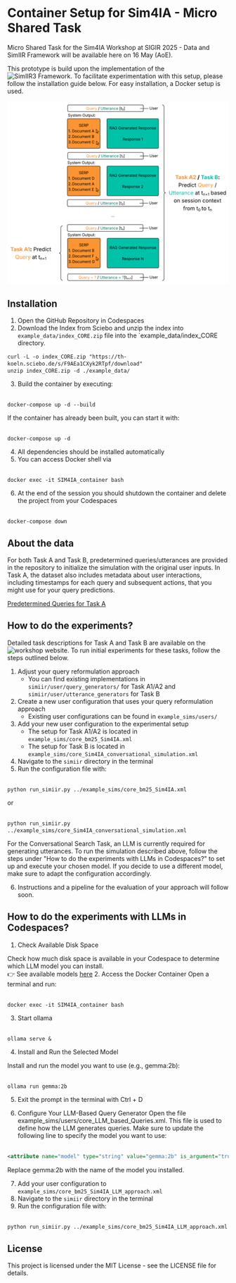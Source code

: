 # Container Setup for Sim4IA - Micro Shared Task
Micro Shared Task for the Sim4IA Workshop at SIGIR 2025 - Data and SimIIR Framework will be available here on 16 May (AoE). 

This prototype is build upon the implementation of the ![SimIIR3 Framework](https://github.com/simint-ai/simiir-3). To facilitate experimentation with this setup, please follow the installation guide below. For easy installation, a Docker setup is used.


![Task Description](images/Task_desc.png)


## Installation

1. Open the GitHub Repository in Codespaces
2. Download the Index from Sciebo and unzip the index into `example_data/index_CORE.zip` file into the `example_data/index_CORE directory.
```shell
curl -L -o index_CORE.zip "https://th-koeln.sciebo.de/s/F9AEa1CXyk2RTpf/download"
unzip index_CORE.zip -d ./example_data/
```

3. Build the container by executing:
```shell

docker-compose up -d --build
```
If the container has already been built, you can start it with:
```shell

docker-compose up -d

```
4. All dependencies should be installed automatically
5. You can access Docker shell via
```shell

docker exec -it SIM4IA_container bash

```
6. At the end of the session you should shutdown the container and delete the project from your Codespaces
```shell

docker-compose down

```

## About the data 

For both Task A and Task B, predetermined queries/utterances are provided in the repository to initialize the simulation with the original user inputs.
In Task A, the dataset also includes metadata about user interactions, including timestamps for each query and subsequent actions, that you might use for your query predictions.

[Predetermined Queries for Task A](./simiir/predetermined_queries_Task_A.csv)

##  How to do the experiments?

Detailed task descriptions for Task A and Task B are available on the ![workshop website](https://sim4ia.org/sigir2025/). To run initial experiments for these tasks, follow the steps outlined below.

1. Adjust your query reformulation approach 
    - You can find existing implementations in `simiir/user/query_generators/` for Task A1/A2 and `simiir/user/utterance_generators` for Task B
2. Create a new user configuration that uses your query reformulation approach
    - Existing user configurations can be found in `example_sims/users/`
3. Add your new user configuration to the experimental setup
    - The setup for Task A1/A2 is located in `example_sims/core_bm25_Sim4IA.xml`   
    - The setup for Task B is located in `example_sims/core_Sim4IA_conversational_simulation.xml` 
4. Navigate to the `simiir` directory in the terminal
5. Run the configuration file with:
```shell

python run_simiir.py ../example_sims/core_bm25_Sim4IA.xml 

```
or
```shell

python run_simiir.py ../example_sims/core_Sim4IA_conversational_simulation.xml 

```

For the Conversational Search Task, an LLM is currently required for generating utterances. To run the simulation described above, follow the steps under "How to do the experiments with LLMs in Codespaces?" to set up and execute your chosen model.
If you decide to use a different model, make sure to adapt the configuration accordingly.

6. Instructions and a pipeline for the evaluation of your approach will follow soon. 


## How to do the experiments with LLMs in Codespaces?

1. Check Available Disk Space

Check how much disk space is available in your Codespace to determine which LLM model you can install.  
👉 See available models [here](https://github.com/BlackTechX011/Ollama-in-GitHub-Codespaces)
2. Access the Docker Container
Open a terminal and run:
```shell

docker exec -it SIM4IA_container bash

```
3. Start ollama
```shell

ollama serve &

```
4. Install and Run the Selected Model

Install and run the model you want to use (e.g., gemma:2b):
```shell

ollama run gemma:2b

```
5. Exit the prompt in the terminal with Ctrl + D

6. Configure Your LLM-Based Query Generator
Open the file example_sims/users/core_LLM_based_Queries.xml. This file is used to define how the LLM generates queries.
Make sure to update the following line to specify the model you want to use:
```xml

<attribute name="model" type="string" value="gemma:2b" is_argument="true" />

```
Replace gemma:2b with the name of the model you installed.

7. Add your user configuration to `example_sims/core_bm25_Sim4IA_LLM_approach.xml`
8. Navigate to the `simiir` directory in the terminal
9. Run the configuration file with:
```shell

python run_simiir.py ../example_sims/core_bm25_Sim4IA_LLM_approach.xml 

```


## License

This project is licensed under the MIT License - see the LICENSE file for details.



